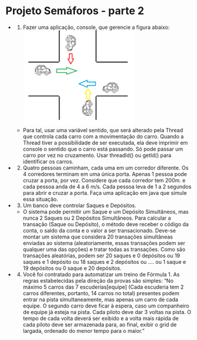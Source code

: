 # Projeto Semáforos - parte 2

- 1. Fazer uma aplicação, console, que gerencie a figura abaixo:
![alt text](image.png)
  - Para tal, usar uma variável sentido, que será alterado pela Thread que controla cada carro com a movimentação do carro. Quando a Thread tiver a possibilidade de ser executada, ela deve imprimir em console o sentido que o carro está passando. Só pode passar um carro por vez no cruzamento. Usar threadId() ou getId() para identificar os carros.

- 2. Quatro pessoas caminham, cada uma em um corredor diferente. Os 4 corredores terminam
em uma única porta. Apenas 1 pessoa pode cruzar a porta, por vez. Considere que cada corredor tem 200m. e cada pessoa anda de 4 a 6 m/s. Cada pessoa leva de 1 a 2 segundos
para abrir e cruzar a porta. Faça uma aplicação em java que simule essa situação.
- 3. Um banco deve controlar Saques e Depósitos.
  - O sistema pode permitir um Saque e um Depósito Simultâneos, mas nunca 2 Saques ou 2
Depósitos Simultâneos. Para calcular a transação (Saque ou Depósito), o método deve
receber o código da conta, o saldo da conta e o valor a ser transacionado. Deve-se montar
um sistema que considera 20 transações simultâneas enviadas ao sistema (aleatoriamente,
essas transações podem ser qualquer uma das opções) e tratar todas as transações. Como
são transações aleatórias, podem ser 20 saques e 0 depósitos ou 19 saques e 1 depósito ou
18 saques e 2 depósitos ou .... ou 1 saque e 19 depósitos ou 0 saque e 20 depósitos.
- 4. Você foi contratado para automatizar um treino de Fórmula 1. As regras estabelecidas pela direção da provas são simples: “No máximo 5 carros das 7 escuderias[equipe] (Cada escuderia tem 2 carros diferentes, portanto, 14 carros no total) presentes podem entrar na pista simultaneamente, mas apenas um carro de cada equipe. O segundo carro deve ficar à espera, caso um companheiro de equipe já esteja na pista. Cada piloto deve dar 3 voltas na pista. O tempo de cada volta deverá ser exibido e a volta mais rápida de cada piloto deve ser armazenada para, ao final, exibir o grid de largada, ordenado do menor tempo para o maior.”